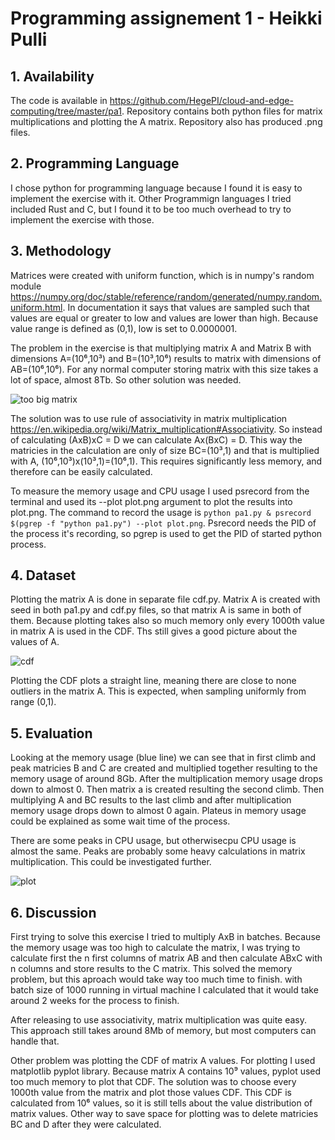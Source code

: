 # Programming assignement 1 - Heikki Pulli

## 1.  Availability

The code is available in <https://github.com/HegePI/cloud-and-edge-computing/tree/master/pa1>. Repository contains both python files for matrix multiplications and plotting the A matrix. Repository also has produced .png files.

## 2. Programming Language

I chose python for programming language because I found it is easy to implement the exercise with it. Other Programmign languages I tried included Rust and C, but I found it to be too much overhead to try to implement the exercise with those.

## 3. Methodology  

Matrices were created with uniform function, which is in numpy's random module <https://numpy.org/doc/stable/reference/random/generated/numpy.random.uniform.html>. In documentation it says that values are sampled such that values are equal or greater to low and values are lower than high. Because value range is defined as (0,1), low is set to 0.0000001.

The problem in the exercise is that multiplying matrix A and Matrix B with dimensions A=(10⁶,10³) and B=(10³,10⁶) results to matrix with dimensions of AB=(10⁶,10⁶). For any normal computer storing matrix with this size takes a lot of space, almost 8Tb. So other solution was needed.

![too big matrix](/home/heikki/koulu/cloud-and-edge-computing/pa1/too-big-matrix.png)

The solution was to use rule of associativity in matrix multiplication <https://en.wikipedia.org/wiki/Matrix_multiplication#Associativity>. So instead of calculating (AxB)xC = D we can calculate Ax(BxC) = D. This way the matricies in the calculation are only of size BC=(10³,1) and that is multiplied with A, (10⁶,10³)x(10³,1)=(10⁶,1). This requires significantly less memory, and therefore can be easily calculated.

To measure the memory usage and CPU usage I used psrecord from the terminal and used its --plot plot.png argument to plot the results into plot.png. The command to record the usage is ```python pa1.py & psrecord $(pgrep -f "python pa1.py") --plot plot.png```. Psrecord needs the PID of the process it's recording, so pgrep is used to get the PID of started python process.

## 4. Dataset

Plotting the matrix A is done in separate file cdf.py. Matrix A is created with seed in both pa1.py and cdf.py files, so that matrix A is same in both of them. Because plotting takes also so much memory only every 1000th value in matrix A is used in the CDF. Ths still gives a good picture about the values of A.

![cdf](/home/heikki/koulu/cloud-and-edge-computing/pa1/cdf.png)

Plotting the CDF plots a straight line, meaning there are close to none outliers in the matrix A. This is expected, when sampling uniformly from range (0,1).

## 5. Evaluation

Looking at the memory usage (blue line) we can see that in first climb and peak matricies B and C are created and multiplied together resulting to the memory usage of around 8Gb. After the multiplication memory usage drops down to almost 0. Then matrix a is created resulting the second climb. Then multiplying A and BC results to the last climb and after multiplication memory usage drops down to almost 0 again. Plateus in memory usage could be explained as some wait time of the process.

There are some peaks in CPU usage, but otherwisecpu CPU usage is almost the same. Peaks are probably some heavy calculations in matrix multiplication. This could be investigated further.

![plot](/home/heikki/koulu/cloud-and-edge-computing/pa1/plot.png)

## 6. Discussion

First trying to solve this exercise I tried to multiply AxB in batches. Because the memory usage was too high to calculate the matrix, I was trying to calculate first the n first columns of matrix AB and then calculate ABxC with n columns and store results to the C matrix. This solved the memory problem, but this aproach would take way too much time to finish. with batch size of 1000 running in virtual machine I calculated that it would take around 2 weeks for the process to finish.

After releasing to use associativity, matrix multiplication was quite easy. This approach still takes around 8Mb of memory, but most computers can handle that.

Other problem was plotting the CDF of matrix A values. For plotting I used matplotlib pyplot library. Because matrix A contains 10⁹ values, pyplot used too much memory to plot that CDF. The solution was to choose every 1000th value from the matrix and plot those values CDF. This CDF is calculated from 10⁶ values, so it is still tells about the value distribution of matrix values. Other way to save space for plotting was to delete matricies BC and D after they were calculated.
